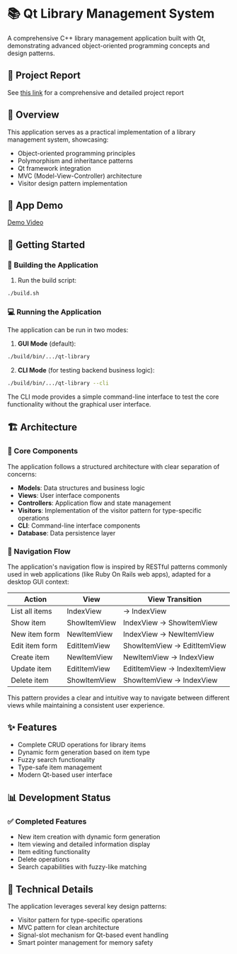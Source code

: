 # 📚 Qt Library Management System

A comprehensive C++ library management application built with Qt, demonstrating advanced object-oriented programming concepts and design patterns.

## 📃 Project Report

See [this link](https://goats-rush-pn9.craft.me/lhd4IEGIJ3WE2a) for a comprehensive and detailed project report

## 🎯 Overview

This application serves as a practical implementation of a library management system, showcasing:
- Object-oriented programming principles
- Polymorphism and inheritance patterns
- Qt framework integration
- MVC (Model-View-Controller) architecture
- Visitor design pattern implementation

## 🧪 App Demo

[Demo Video](https://youtu.be/ywMM5f5HGdE)

## 🚀 Getting Started

### 🔨 Building the Application

1. Run the build script:
```bash
./build.sh
```

### 💻 Running the Application

The application can be run in two modes:

1. **GUI Mode** (default):
```bash
./build/bin/.../qt-library
```

2. **CLI Mode** (for testing backend business logic):
```bash
./build/bin/.../qt-library --cli
```

The CLI mode provides a simple command-line interface to test the core functionality without the graphical user interface.

## 🏗️ Architecture

### 🧩 Core Components

The application follows a structured architecture with clear separation of concerns:

- **Models**: Data structures and business logic
- **Views**: User interface components
- **Controllers**: Application flow and state management
- **Visitors**: Implementation of the visitor pattern for type-specific operations
- **CLI**: Command-line interface components
- **Database**: Data persistence layer

### 🧭 Navigation Flow

The application's navigation flow is inspired by RESTful patterns commonly used in web applications (like Ruby On Rails web apps), adapted for a desktop GUI context:

| Action         | View         | View Transition              |
| -------------- | ------------ | ---------------------------- |
| List all items | IndexView    | → IndexView                  |
| Show item      | ShowItemView | IndexView → ShowItemView     |
| New item form  | NewItemView  | IndexView → NewItemView      |
| Edit item form | EditItemView | ShowItemView → EditItemView  |
| Create item    | NewItemView  | NewItemView → IndexView      |
| Update item    | EditItemView | EditItemView → IndexItemView |
| Delete item    | ShowItemView | ShowItemView → IndexView     |

This pattern provides a clear and intuitive way to navigate between different views while maintaining a consistent user experience.

## ✨ Features

- Complete CRUD operations for library items
- Dynamic form generation based on item type
- Fuzzy search functionality
- Type-safe item management
- Modern Qt-based user interface

## 📊 Development Status

### ✅ Completed Features
- New item creation with dynamic form generation
- Item viewing and detailed information display
- Item editing functionality
- Delete operations
- Search capabilities with fuzzy-like matching

## 🔧 Technical Details

The application leverages several key design patterns:
- Visitor pattern for type-specific operations
- MVC pattern for clean architecture
- Signal-slot mechanism for Qt-based event handling
- Smart pointer management for memory safety
